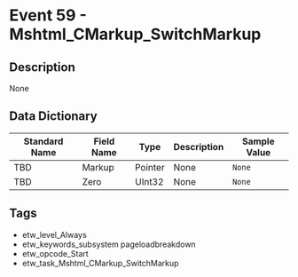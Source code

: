 # Event 59 - Mshtml_CMarkup_SwitchMarkup

## Description
None

## Data Dictionary
|Standard Name|Field Name|Type|Description|Sample Value|
|---|---|---|---|---|
|TBD|Markup|Pointer|None|`None`|
|TBD|Zero|UInt32|None|`None`|

## Tags
* etw_level_Always
* etw_keywords_subsystem pageloadbreakdown
* etw_opcode_Start
* etw_task_Mshtml_CMarkup_SwitchMarkup